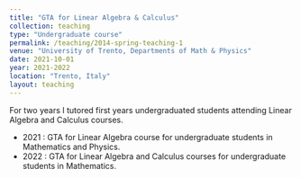 ```yaml
---
title: "GTA for Linear Algebra & Calculus"
collection: teaching
type: "Undergraduate course"
permalink: /teaching/2014-spring-teaching-1
venue: "University of Trento, Departments of Math & Physics"
date: 2021-10-01
year: 2021-2022
location: "Trento, Italy"
layout: teaching
---
```


For two years I tutored first years undergraduated students attending Linear Algebra and Calculus courses. 

* 2021 : GTA for Linear Algebra course for undergraduate students in Mathematics and Physics.
* 2022 : GTA for Linear Algebra and Calculus courses for undergraduate students in Mathematics.
